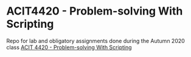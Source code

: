 # ACIT4420 - Problem-solving With Scripting
Repo for lab and obligatory assignments done during the Autumn 2020 class [ACIT 4420 - Problem-solving With Scripting](https://student.oslomet.no/studier/-/studieinfo/emne/ACIT4420/2019/H%C3%98ST) 
